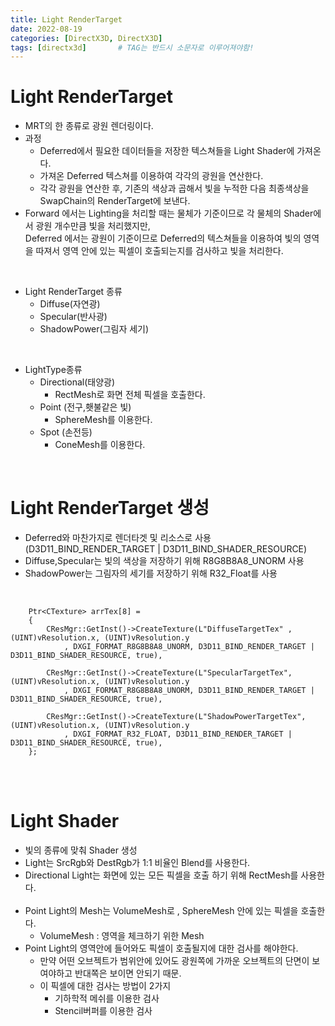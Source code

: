 ```yaml
---
title: Light RenderTarget
date: 2022-08-19
categories: [DirectX3D, DirectX3D]
tags: [directx3d]		# TAG는 반드시 소문자로 이루어져야함!
---
```


Light RenderTarget
==========================
* MRT의 한 종류로 광원 렌더링이다.
* 과정
  * Deferred에서 필요한 데이터들을 저장한 텍스쳐들을 Light Shader에 가져온다.
  * 가져온 Deferred 텍스쳐를 이용하여 각각의 광원을 연산한다.
  * 각각 광원을 연산한 후, 기존의 색상과 곱해서 빛을 누적한 다음 최종색상을 SwapChain의 RenderTarget에 보낸다.
* Forward 에서는 Lighting을 처리할 때는 물체가 기준이므로 각 물체의 Shader에서 광원 개수만큼 빛을 처리했지만,<br>
  Deferred 에서는 광원이 기준이므로 Deferred의 텍스쳐들을 이용하여 빛의 영역을 따져서 영역 안에 있는 픽셀이 호출되는지를 검사하고 빛을 처리한다.

<br>

* Light RenderTarget 종류
  * Diffuse(자연광)
  * Specular(반사광)
  * ShadowPower(그림자 세기)

<br>

* LightType종류
  * Directional(태양광)
    * RectMesh로 화면 전체 픽셀을 호출한다.
  * Point (전구,횃불같은 빛)
    * SphereMesh를 이용한다.
  * Spot (손전등) 
    * ConeMesh를 이용한다.

<br>

Light RenderTarget 생성
=================================
 * Deferred와 마찬가지로 렌더타겟 및 리소스로 사용(D3D11_BIND_RENDER_TARGET | D3D11_BIND_SHADER_RESOURCE)
 * Diffuse,Specular는 빛의 색상을 저장하기 위해 R8G8B8A8_UNORM 사용
 * ShadowPower는 그림자의 세기를 저장하기 위해 R32_Float를 사용
<br>

		Ptr<CTexture> arrTex[8] =
		{
			CResMgr::GetInst()->CreateTexture(L"DiffuseTargetTex" , (UINT)vResolution.x, (UINT)vResolution.y
				, DXGI_FORMAT_R8G8B8A8_UNORM, D3D11_BIND_RENDER_TARGET | D3D11_BIND_SHADER_RESOURCE, true),

			CResMgr::GetInst()->CreateTexture(L"SpecularTargetTex", (UINT)vResolution.x, (UINT)vResolution.y
				, DXGI_FORMAT_R8G8B8A8_UNORM, D3D11_BIND_RENDER_TARGET | D3D11_BIND_SHADER_RESOURCE, true),

			CResMgr::GetInst()->CreateTexture(L"ShadowPowerTargetTex", (UINT)vResolution.x, (UINT)vResolution.y
				, DXGI_FORMAT_R32_FLOAT, D3D11_BIND_RENDER_TARGET | D3D11_BIND_SHADER_RESOURCE, true),
		};


<br><br>

Light Shader
==========================
* 빛의 종류에 맞춰 Shader 생성
* Light는 SrcRgb와 DestRgb가 1:1 비율인 Blend를 사용한다.
* Directional Light는 화면에 있는 모든 픽셀을 호출 하기 위해 RectMesh를 사용한다.<br><br>
* Point Light의 Mesh는 VolumeMesh로 , SphereMesh 안에 있는 픽셀을 호출한다.
  * VolumeMesh : 영역을 체크하기 위한 Mesh
* Point Light의 영역안에 들어와도 픽셀이 호출될지에 대한 검사를 해야한다.
  * 만약 어떤 오브젝트가 범위안에 있어도 광원쪽에 가까운 오브젝트의 단면이 보여야하고 반대쪽은 보이면 안되기 때문.
  * 이 픽셀에 대한 검사는 방법이 2가지
    * 기하학적 메쉬를 이용한 검사
    * Stencil버퍼를 이용한 검사